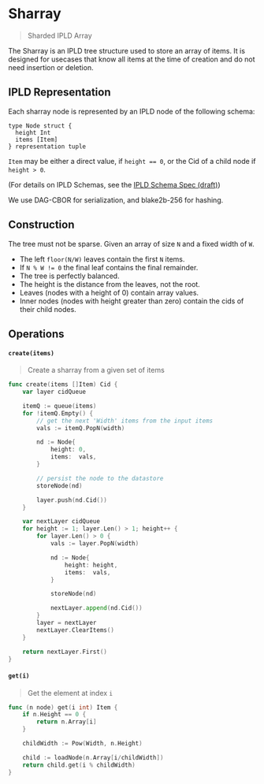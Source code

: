 # Sharray

> Sharded IPLD Array

The Sharray is an IPLD tree structure used to store an array of items. It is designed for usecases that know all items at the time of creation and do not need insertion or deletion.

## IPLD Representation

Each sharray node is represented by an IPLD node of the following schema:

```
type Node struct {
  height Int
  items [Item]
} representation tuple
```

`Item` may be either a direct value, if `height == 0`, or the Cid of a child node if `height > 0`.

(For details on IPLD Schemas, see the [IPLD Schema Spec (draft)](https://github.com/ipld/specs/blob/dcbfb25468092be796bab90e90e3f2535fdeddc7/schema/representations.md))

We use DAG-CBOR for serialization, and blake2b-256 for hashing.

## Construction

The tree must not be sparse.
Given an array of size `N` and a fixed width of `W`.
- The left `floor(N/W)` leaves contain the first `N` items.
- If `N % W != 0` the final leaf contains the final remainder.
- The tree is perfectly balanced.
- The height is the distance from the leaves, not the root.
- Leaves (nodes with a height of 0) contain array values.
- Inner nodes (nodes with height greater than zero) contain the cids of their child nodes.

## Operations

#### `create(items)`

> Create a sharray from a given set of items

```go
func create(items []Item) Cid {
	var layer cidQueue

	itemQ := queue(items)
	for !itemQ.Empty() {
		// get the next 'Width' items from the input items
		vals := itemQ.PopN(width)

		nd := Node{
			height: 0,
			items:  vals,
		}

		// persist the node to the datastore
		storeNode(nd)

		layer.push(nd.Cid())
	}

	var nextLayer cidQueue
	for height := 1; layer.Len() > 1; height++ {
		for layer.Len() > 0 {
			vals := layer.PopN(width)

			nd := Node{
				height: height,
				items:  vals,
			}

			storeNode(nd)

			nextLayer.append(nd.Cid())
		}
		layer = nextLayer
		nextLayer.ClearItems()
	}

	return nextLayer.First()
}
```



#### `get(i)`

> Get the element at index `i`

```go
func (n node) get(i int) Item {
	if n.Height == 0 {
		return n.Array[i]
	}

	childWidth := Pow(Width, n.Height)

	child := loadNode(n.Array[i/childWidth])
	return child.get(i % childWidth)
}
```

